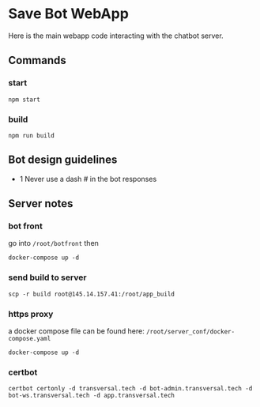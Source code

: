 # Save Bot WebApp

Here is the main webapp code interacting with the chatbot server.

## Commands

### start

`npm start`

### build 

`npm run build`

## Bot design guidelines

- 1 Never use a dash # in the bot responses 

## Server notes

### bot front

go into `/root/botfront` then
 
`docker-compose up -d`


### send build to server

`scp -r build root@145.14.157.41:/root/app_build`

### https proxy

a docker compose file can be found here: `/root/server_conf/docker-compose.yaml`

`docker-compose up -d`

### certbot

`certbot certonly -d transversal.tech -d bot-admin.transversal.tech -d bot-ws.transversal.tech -d app.transversal.tech`


